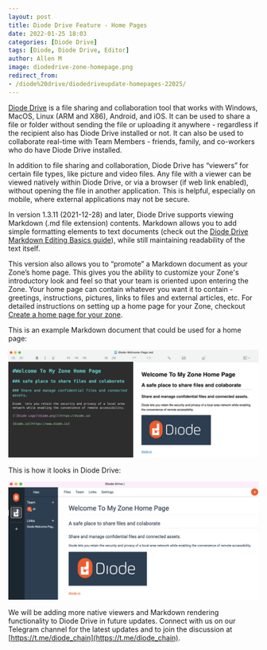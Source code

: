 ```yaml
---
layout: post
title: Diode Drive Feature - Home Pages
date: 2022-01-25 18:03
categories: [Diode Drive]
tags: [Diode, Diode Drive, Editor]
author: Allen M
image: diodedrive-zone-homepage.png
redirect_from:
- /diode%20drive/diodedriveupdate-homepages-22025/
---
```


[Diode Drive](/solutions/app/) is a file sharing and collaboration tool that works with Windows, MacOS, Linux (ARM and X86), Android, and iOS. It can be used to share a file or folder without sending the file or uploading it anywhere - regardless if the recipient also has Diode Drive installed or not. It can also be used to collaborate real-time with Team Members - friends, family, and co-workers who do have Diode Drive installed.

In addition to file sharing and collaboration, Diode Drive has “viewers” for certain file types, like picture and video files. Any file with a viewer can be viewed natively within Diode Drive, or via a browser (if web link enabled), without opening the file in another application. This is helpful, especially on mobile, where external applications may not be secure.

In version 1.3.11 (2021-12-28) and later, Diode Drive supports viewing Markdown (.md file extension) contents. Markdown allows you to add simple formatting elements to text documents (check out the <a href="https://support.diode.io/article/9i98bmdwia">Diode Drive Markdown Editing Basics guide</a>), while still maintaining readability of the text itself. 

This version also allows you to “promote” a Markdown document as your Zone’s home page. This gives you the ability to customize your Zone's introductory look and feel so that your team is oriented upon entering the Zone. Your home page can contain whatever you want it to contain - greetings, instructions, pictures, links to files and external articles, etc. For detailed instructions on setting up a home page for your Zone, checkout <a href="https://support.diode.io/article/3wu19hhldc">Create a home page for your zone</a>.

This is an example Markdown document that could be used for a home page:

![](../assets/img/blog/diodedrive-zone-homepage.png)

This is how it looks in Diode Drive:

![](../assets/img/blog/diodedrive-zone-homepage-actual.png)

We will be adding more native viewers and Markdown rendering functionality to Diode Drive in future updates. Connect with us on our Telegram channel for the latest updates and to join the discussion at [https://t.me/diode_chain](https://t.me/diode_chain).
